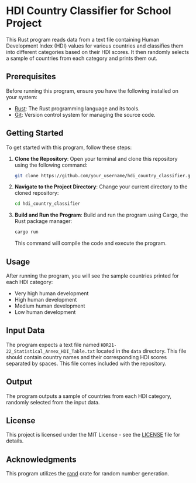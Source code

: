 # HDI Country Classifier for School Project

This Rust program reads data from a text file containing Human Development Index (HDI) values for various countries and classifies them into different categories based on their HDI scores. It then randomly selects a sample of countries from each category and prints them out.

## Prerequisites

Before running this program, ensure you have the following installed on your system:

- [Rust](https://www.rust-lang.org/tools/install): The Rust programming language and its tools.
- [Git](https://git-scm.com/downloads): Version control system for managing the source code.

## Getting Started

To get started with this program, follow these steps:

1. **Clone the Repository**: Open your terminal and clone this repository using the following command:

   ```bash
   git clone https://github.com/your_username/hdi_country_classifier.git
   ```

2. **Navigate to the Project Directory**: Change your current directory to the cloned repository:

   ```bash
   cd hdi_country_classifier
   ```

3. **Build and Run the Program**: Build and run the program using Cargo, the Rust package manager:

   ```bash
   cargo run
   ```

   This command will compile the code and execute the program.

## Usage

After running the program, you will see the sample countries printed for each HDI category:

- Very high human development
- High human development
- Medium human development
- Low human development

## Input Data

The program expects a text file named `HDR21-22_Statistical_Annex_HDI_Table.txt` located in the `data` directory. This file should contain country names and their corresponding HDI scores separated by spaces. This file comes included with the repository.

## Output

The program outputs a sample of countries from each HDI category, randomly selected from the input data.

## License

This project is licensed under the MIT License - see the [LICENSE](LICENSE) file for details.

## Acknowledgments

This program utilizes the [rand](https://crates.io/crates/rand) crate for random number generation.
